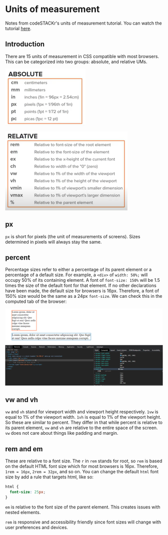 # Units of measurement

Notes from codeSTACKr's units of measurement tutorial. You can watch the tutorial [here](https://www.youtube.com/watch?v=8UTMS3WTM0k).

## Introduction

There are 15 units of measurement in CSS compatible with most browsers. This can be categorized into two groups: absolute, and relative UMs.

![](img/absolute-ums.png)

![](img/relative-ums.png)

## px

`px` is short for pixels (the unit of measurements of screens). Sizes determined in pixels will always stay the same.

## percent

Percentage sizes refer to either a percentage of its parent element or a percentage of a default size. For example, a `<div>` of `width: 50%;` will occupy 50% of its containing element. A font of `font-size: 150%` will be 1.5 times the size of the default font for that element. If no other declarations have been made, the default size for browsers is 16px. Therefore, a font of 150% size would be the same as a 24px `font-size`. We can check this in the computed tab of the browser:

![](img/computed-font-size-percent.png)

## vw and vh

`vw` and `vh` stand for viewport width and viewport height respectively. `1vw` is equal to 1% of the viewport width. `1vh` is equal to 1% of the viewport height. So these are similar to percent. They differ in that while percent is relative to its parent element, `vw` and `vh` are relative to the entire space of the screen. `vw` does not care about things like padding and margin.

## rem and em

These are relative to a font size. The `r` in `rem` stands for root, so `rem` is based on the default HTML font size which for most browsers is 16px. Therefore, `1rem = 16px`, `2rem = 32px`, and so on. You can change the default `html` font size by add a rule that targets html, like so:

``` css
html {
  font-size: 25px;
}
```

`em` is relative to the font size of the parent element. This creates issues with nested elements.

`rem` is responsive and accessibility friendly since font sizes will change with user preferences and devices.
